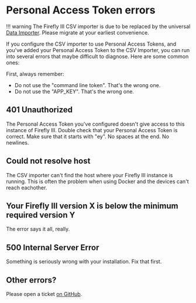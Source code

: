 # Personal Access Token errors

!!! warning
    The Firefly III CSV importer is due to be replaced by the universal [Data Importer](https://docs.firefly-iii.org/data-importer/). Please migrate at your earliest convenience.

If you configure the CSV importer to use Personal Access Tokens, and you've added your Personal Access Token to the CSV Importer, you can run into several errors that maybe difficult to diagnose. Here are some common ones:

First, always remember:

- Do not use the "command line token". That's the wrong one.
- Do not use the "APP_KEY". That's the wrong one.

## 401 Unauthorized

The Personal Access Token you've configured doesn't give access to this instance of Firefly III. Double check that your Personal Access Token is correct. Make sure that it starts with "ey". No spaces at the end. No newlines.

## Could not resolve host

The CSV importer can't find the host where your Firefly III instance is running. This is often the problem when using Docker and the devices can't reach eachother.

## Your Firefly III version X is below the minimum required version Y

The error says it all, really.

## 500 Internal Server Error

Something is seriously wrong with your installation. Fix that first.

## Other errors?

Please open a ticket [on GitHub](https://github.com/firefly-iii/firefly-iii/).